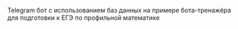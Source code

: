 
Telegram бот с использованием баз данных на примере бота-тренажёра для подготовки к ЕГЭ по профильной математике
